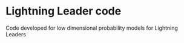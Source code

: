 # Lightning Leader code
Code developed for low dimensional probability models for Lightning Leaders

